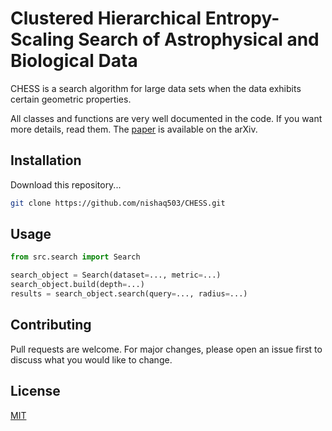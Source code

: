 # Clustered Hierarchical Entropy-Scaling Search of Astrophysical and Biological Data

CHESS is a search algorithm for large data sets when the data exhibits certain geometric properties.

All classes and functions are very well documented in the code. If you want more details, read them.
The [paper](https://arxiv.org/pdf/1908.08551.pdf) is available on the arXiv.


## Installation

Download this repository...

```bash
git clone https://github.com/nishaq503/CHESS.git
```

## Usage

```python
from src.search import Search

search_object = Search(dataset=..., metric=...)
search_object.build(depth=...)
results = search_object.search(query=..., radius=...)
```

## Contributing
Pull requests are welcome. For major changes, please open an issue first to discuss what you would like to change.

## License
[MIT](https://choosealicense.com/licenses/mit/)